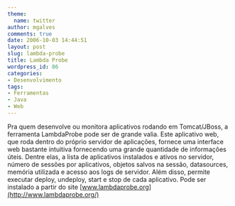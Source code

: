 ```yaml
---
theme:
  name: twitter
author: mgalves
comments: true
date: 2006-10-03 14:44:51
layout: post
slug: lambda-probe
title: Lambda Probe
wordpress_id: 86
categories:
- Desenvolvimento
tags:
- Ferramentas
- Java
- Web
---
```


Pra quem desenvolve ou monitora aplicativos rodando em Tomcat/JBoss, a ferramenta LambdaProbe pode ser de grande valia. Este aplicativo web, que roda dentro do próprio servidor de aplicações, fornece uma interface web bastante intuitiva fornecendo uma grande quantidade de informações úteis. Dentre elas, a lista de aplicativos instalados e ativos no servidor, número de sessões por aplicativos, objetos salvos na sessão, datasources, memória utilizada e acesso aos logs de servidor. Além disso, permite executar deploy, undeploy, start e stop de cada aplicativo. Pode ser instalado a partir do site [www.lambdaprobe.org](http://www.lambdaprobe.org/)
